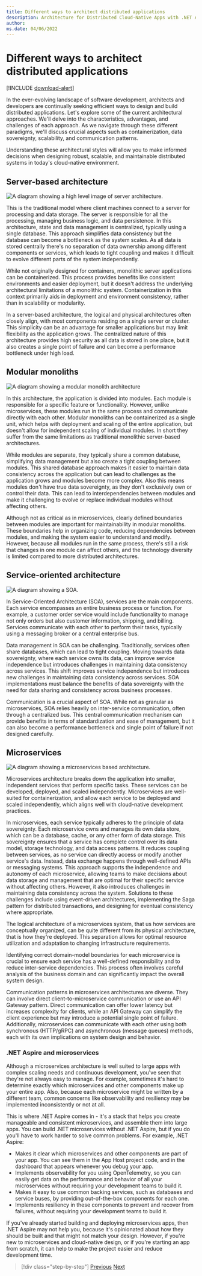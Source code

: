 ```yaml
---
title: Different ways to architect distributed applications
description: Architecture for Distributed Cloud-Native Apps with .NET Aspire & Containers | Different ways to architect distributed applications
author: 
ms.date: 04/06/2022
---
```


# Different ways to architect distributed applications

[!INCLUDE [download-alert](../includes/download-alert.md)]

In the ever-evolving landscape of software development, architects and developers are continually seeking efficient ways to design and build distributed applications. Let's explore some of the current architectural approaches. We'll delve into the characteristics, advantages, and challenges of each approach. As we navigate through these different paradigms, we'll discuss crucial aspects such as containerization, data sovereignty, scalability, and communication patterns. 

Understanding these architectural styles will allow you to make informed decisions when designing robust, scalable, and maintainable distributed systems in today's cloud-native environment.

## Server-based architecture

![A diagram showing a high level image of server architecture.](media/server-architecture.png)

This is the traditional model where client machines connect to a server for processing and data storage. The server is responsible for all the processing, managing business logic, and data persistence. In this architecture, state and data management is centralized, typically using a single database. This approach simplifies data consistency but the database can become a bottleneck as the system scales. As all data is stored centrally there's no separation of data ownership among different components or services, which leads to tight coupling and makes it difficult to evolve different parts of the system independently.

While not originally designed for containers, monolithic server applications can be containerized. This process provides benefits like consistent environments and easier deployment, but it doesn't address the underlying architectural limitations of a monolithic system. Containerization in this context primarily aids in deployment and environment consistency, rather than in scalability or modularity.

In a server-based architecture, the logical and physical architectures often closely align, with most components residing on a single server or cluster. This simplicity can be an advantage for smaller applications but may limit flexibility as the application grows. The centralized nature of this architecture provides high security as all data is stored in one place, but it also creates a single point of failure and can become a performance bottleneck under high load.

## Modular monoliths

![A diagram showing a modular monolith architecture](media/modular-monolith.png)

In this architecture, the application is divided into modules. Each module is responsible for a specific feature or functionality. However, unlike microservices, these modules run in the same process and communicate directly with each other. Modular monoliths can be containerized as a single unit, which helps with deployment and scaling of the entire application, but doesn't allow for independent scaling of individual modules. In short they suffer from the same limitations as traditional monolithic server-based architectures.

While modules are separate, they typically share a common database, simplifying data management but also create a tight coupling between modules. This shared database approach makes it easier to maintain data consistency across the application but can lead to challenges as the application grows and modules become more complex. Also this means modules don't have true data sovereignty, as they don't exclusively own or control their data. This can lead to interdependencies between modules and make it challenging to evolve or replace individual modules without affecting others.

Although not as critical as in microservices, clearly defined boundaries between modules are important for maintainability in modular monoliths. These boundaries help in organizing code, reducing dependencies between modules, and making the system easier to understand and modify. However, because all modules run in the same process, there's still a risk that changes in one module can affect others, and the technology diversity is limited compared to more distributed architectures.

## Service-oriented architecture

![A diagram showing a SOA.](media/service-oriented-architecture.png)

In Service-Oriented Architecture (SOA), services are the main components. Each service encompasses an entire business process or function. For example, a customer order service would include functionality to manage not only orders but also customer information, shipping, and billing. Services communicate with each other to perform their tasks, typically using a messaging broker or a central enterprise bus.

Data management in SOA can be challenging. Traditionally, services often share databases, which can lead to tight coupling. Moving towards data sovereignty, where each service owns its data, can improve service independence but introduces challenges in maintaining data consistency across services. This shift improves service independence but introduces new challenges in maintaining data consistency across services. SOA implementations must balance the benefits of data sovereignty with the need for data sharing and consistency across business processes.

Communication is a crucial aspect of SOA. While not as granular as microservices, SOA relies heavily on inter-service communication, often through a centralized bus. This central communication mechanism can provide benefits in terms of standardization and ease of management, but it can also become a performance bottleneck and single point of failure if not designed carefully.

## Microservices

![A diagram showing a microservices based architecture.](media/microservice-architecture.png)

Microservices architecture breaks down the application into smaller, independent services that perform specific tasks. These services can be developed, deployed, and scaled independently. Microservices are well-suited for containerization, and allow each service to be deployed and scaled independently, which aligns well with cloud-native development practices.

In microservices, each service typically adheres to the principle of data sovereignty. Each microservice owns and manages its own data store, which can be a database, cache, or any other form of data storage. This sovereignty ensures that a service has complete control over its data model, storage technology, and data access patterns. It reduces coupling between services, as no service can directly access or modify another service's data. Instead, data exchange happens through well-defined APIs or messaging systems. This approach supports the independence and autonomy of each microservice, allowing teams to make decisions about data storage and management that are optimal for their specific service without affecting others. However, it also introduces challenges in maintaining data consistency across the system. Solutions to these challenges include using event-driven architectures, implementing the Saga pattern for distributed transactions, and designing for eventual consistency where appropriate.

The logical architecture of a microservices system, that us how services are conceptually organized, can be quite different from its physical architecture, that is how they're deployed. This separation allows for optimal resource utilization and adaptation to changing infrastructure requirements.

Identifying correct domain-model boundaries for each microservice is crucial to ensure each service has a well-defined responsibility and to reduce inter-service dependencies. This process often involves careful analysis of the business domain and can significantly impact the overall system design.

Communication patterns in microservices architectures are diverse. They can involve direct client-to-microservice communication or use an API Gateway pattern. Direct communication can offer lower latency but increases complexity for clients, while an API Gateway can simplify the client experience but may introduce a potential single point of failure. Additionally, microservices can communicate with each other using both synchronous (HTTP/gRPC) and asynchronous (message queues) methods, each with its own implications on system design and behavior.

### .NET Aspire and microservices

Although a microservices architecture is well suited to large apps with complex scaling needs and continuous development, you've seen that they're not always easy to manage. For example, sometimes it's hard to determine exactly which microservices and other components make up your entire app. Also, because each microservice might be written by a different team, common concerns like observability and resiliency may be implemented inconsistently or not at all. 

This is where .NET Aspire comes in - it's a stack that helps you create manageable and consistent microservices, and assemble them into large apps. You can build .NET microservices without .NET Aspire, but if you do you'll have to work harder to solve common problems. For example, .NET Aspire:

- Makes it clear which microservices and other components are part of your app. You can see them in the App Host project code, and in the dashboard that appears whenever you debug your app.
- Implements observability for you using OpenTelemetry, so you can easily get data on the performance and behavior of all your microservices without requiring your development teams to build it.
- Makes it easy to use common backing services, such as databases and service buses, by providing out-of-the-box components for each one.
- Implements resiliency in these components to prevent and recover from failures, without requiring your development teams to build it.

If you've already started building and deploying microservices apps, then .NET Aspire may not help you, because it's opinionated about how they should be built and that might not match your design. However, if you're new to microservices and cloud-native design, or if you're starting an app from scratch, it can help to make the project easier and reduce development time. 

>[!div class="step-by-step"]
>[Previous](why-choose-distributed-architecture.md)
>[Next](../communication-patterns/communication-patterns.md)
